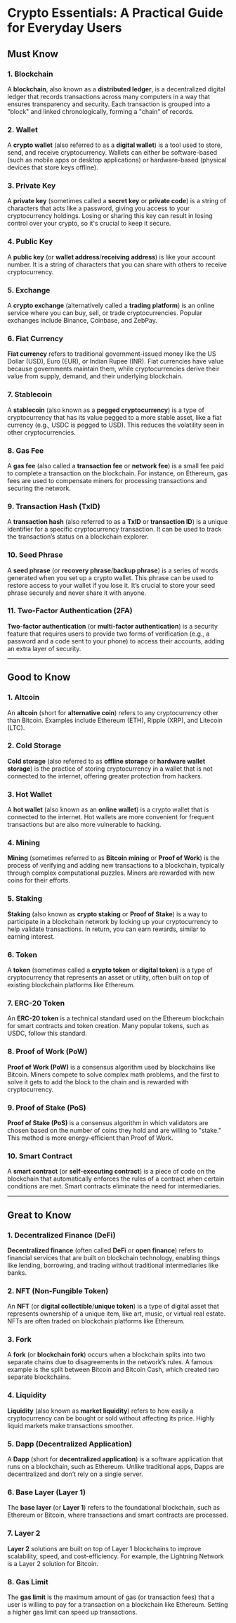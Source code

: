 # Crypto Essentials: A Practical Guide for Everyday Users

## Must Know

### 1. **Blockchain**
A **blockchain**, also known as a **distributed ledger**, is a decentralized digital ledger that records transactions across many computers in a way that ensures transparency and security. Each transaction is grouped into a "block" and linked chronologically, forming a "chain" of records.

### 2. **Wallet**
A **crypto wallet** (also referred to as a **digital wallet**) is a tool used to store, send, and receive cryptocurrency. Wallets can either be software-based (such as mobile apps or desktop applications) or hardware-based (physical devices that store keys offline).

### 3. **Private Key**
A **private key** (sometimes called a **secret key** or **private code**) is a string of characters that acts like a password, giving you access to your cryptocurrency holdings. Losing or sharing this key can result in losing control over your crypto, so it's crucial to keep it secure.

### 4. **Public Key**
A **public key** (or **wallet address**/**receiving address**) is like your account number. It is a string of characters that you can share with others to receive cryptocurrency.

### 5. **Exchange**
A **crypto exchange** (alternatively called a **trading platform**) is an online service where you can buy, sell, or trade cryptocurrencies. Popular exchanges include Binance, Coinbase, and ZebPay.

### 6. **Fiat Currency**
**Fiat currency** refers to traditional government-issued money like the US Dollar (USD), Euro (EUR), or Indian Rupee (INR). Fiat currencies have value because governments maintain them, while cryptocurrencies derive their value from supply, demand, and their underlying blockchain.

### 7. **Stablecoin**
A **stablecoin** (also known as a **pegged cryptocurrency**) is a type of cryptocurrency that has its value pegged to a more stable asset, like a fiat currency (e.g., USDC is pegged to USD). This reduces the volatility seen in other cryptocurrencies.

### 8. **Gas Fee**
A **gas fee** (also called a **transaction fee** or **network fee**) is a small fee paid to complete a transaction on the blockchain. For instance, on Ethereum, gas fees are used to compensate miners for processing transactions and securing the network.

### 9. **Transaction Hash (TxID)**
A **transaction hash** (also referred to as a **TxID** or **transaction ID**) is a unique identifier for a specific cryptocurrency transaction. It can be used to track the transaction’s status on a blockchain explorer.

### 10. **Seed Phrase**
A **seed phrase** (or **recovery phrase**/**backup phrase**) is a series of words generated when you set up a crypto wallet. This phrase can be used to restore access to your wallet if you lose it. It’s crucial to store your seed phrase securely and never share it with anyone.

### 11. **Two-Factor Authentication (2FA)**
**Two-factor authentication** (or **multi-factor authentication**) is a security feature that requires users to provide two forms of verification (e.g., a password and a code sent to your phone) to access their accounts, adding an extra layer of security.

---

## Good to Know

### 1. **Altcoin**
An **altcoin** (short for **alternative coin**) refers to any cryptocurrency other than Bitcoin. Examples include Ethereum (ETH), Ripple (XRP), and Litecoin (LTC).

### 2. **Cold Storage**
**Cold storage** (also referred to as **offline storage** or **hardware wallet storage**) is the practice of storing cryptocurrency in a wallet that is not connected to the internet, offering greater protection from hackers.

### 3. **Hot Wallet**
A **hot wallet** (also known as an **online wallet**) is a crypto wallet that is connected to the internet. Hot wallets are more convenient for frequent transactions but are also more vulnerable to hacking.

### 4. **Mining**
**Mining** (sometimes referred to as **Bitcoin mining** or **Proof of Work**) is the process of verifying and adding new transactions to a blockchain, typically through complex computational puzzles. Miners are rewarded with new coins for their efforts.

### 5. **Staking**
**Staking** (also known as **crypto staking** or **Proof of Stake**) is a way to participate in a blockchain network by locking up your cryptocurrency to help validate transactions. In return, you can earn rewards, similar to earning interest.

### 6. **Token**
A **token** (sometimes called a **crypto token** or **digital token**) is a type of cryptocurrency that represents an asset or utility, often built on top of existing blockchain platforms like Ethereum.

### 7. **ERC-20 Token**
An **ERC-20 token** is a technical standard used on the Ethereum blockchain for smart contracts and token creation. Many popular tokens, such as USDC, follow this standard.

### 8. **Proof of Work (PoW)**
**Proof of Work (PoW)** is a consensus algorithm used by blockchains like Bitcoin. Miners compete to solve complex math problems, and the first to solve it gets to add the block to the chain and is rewarded with cryptocurrency.

### 9. **Proof of Stake (PoS)**
**Proof of Stake (PoS)** is a consensus algorithm in which validators are chosen based on the number of coins they hold and are willing to "stake." This method is more energy-efficient than Proof of Work.

### 10. **Smart Contract**
A **smart contract** (or **self-executing contract**) is a piece of code on the blockchain that automatically enforces the rules of a contract when certain conditions are met. Smart contracts eliminate the need for intermediaries.

---

## Great to Know

### 1. **Decentralized Finance (DeFi)**
**Decentralized finance** (often called **DeFi** or **open finance**) refers to financial services that are built on blockchain technology, enabling things like lending, borrowing, and trading without traditional intermediaries like banks.

### 2. **NFT (Non-Fungible Token)**
An **NFT** (or **digital collectible**/**unique token**) is a type of digital asset that represents ownership of a unique item, like art, music, or virtual real estate. NFTs are often traded on blockchain platforms like Ethereum.

### 3. **Fork**
A **fork** (or **blockchain fork**) occurs when a blockchain splits into two separate chains due to disagreements in the network’s rules. A famous example is the split between Bitcoin and Bitcoin Cash, which created two separate blockchains.

### 4. **Liquidity**
**Liquidity** (also known as **market liquidity**) refers to how easily a cryptocurrency can be bought or sold without affecting its price. Highly liquid markets make transactions smoother.

### 5. **Dapp (Decentralized Application)**
A **Dapp** (short for **decentralized application**) is a software application that runs on a blockchain, such as Ethereum. Unlike traditional apps, Dapps are decentralized and don’t rely on a single server.

### 6. **Base Layer (Layer 1)**
The **base layer** (or **Layer 1**) refers to the foundational blockchain, such as Ethereum or Bitcoin, where transactions and smart contracts are processed.

### 7. **Layer 2**
**Layer 2** solutions are built on top of Layer 1 blockchains to improve scalability, speed, and cost-efficiency. For example, the Lightning Network is a Layer 2 solution for Bitcoin.

### 8. **Gas Limit**
The **gas limit** is the maximum amount of gas (or transaction fees) that a user is willing to pay for a transaction on a blockchain like Ethereum. Setting a higher gas limit can speed up transactions.
